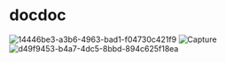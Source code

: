 # docdoc

![14446be3-a3b6-4963-bad1-f04730c421f9](https://github.com/MazenFathyZain/Docdoc/assets/116312190/da62cfb4-02c7-43a4-9e23-86b86665ed53)
![Capture](https://github.com/MazenFathyZain/Docdoc/assets/116312190/41e6c4a0-aa36-4dc1-98e4-d2614dd66ea5)
![d49f9453-b4a7-4dc5-8bbd-894c625f18ea](https://github.com/MazenFathyZain/Docdoc/assets/116312190/411bc126-b179-42ef-829e-c8b0dcd1c693)

